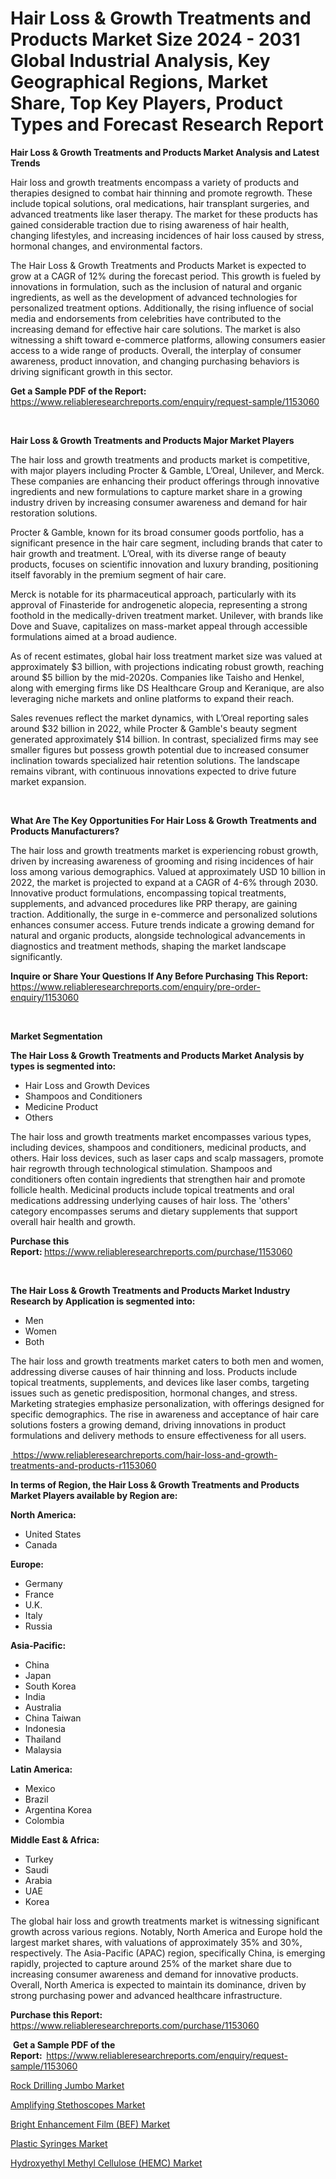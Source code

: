 <p><h1>Hair Loss & Growth Treatments and Products Market Size 2024 - 2031 Global Industrial Analysis, Key Geographical Regions, Market Share, Top Key Players, Product Types and Forecast Research Report</h1></p><p><strong>Hair Loss & Growth Treatments and Products Market Analysis and Latest Trends</strong></p>
<p><p>Hair loss and growth treatments encompass a variety of products and therapies designed to combat hair thinning and promote regrowth. These include topical solutions, oral medications, hair transplant surgeries, and advanced treatments like laser therapy. The market for these products has gained considerable traction due to rising awareness of hair health, changing lifestyles, and increasing incidences of hair loss caused by stress, hormonal changes, and environmental factors.</p><p>The Hair Loss & Growth Treatments and Products Market is expected to grow at a CAGR of 12% during the forecast period. This growth is fueled by innovations in formulation, such as the inclusion of natural and organic ingredients, as well as the development of advanced technologies for personalized treatment options. Additionally, the rising influence of social media and endorsements from celebrities have contributed to the increasing demand for effective hair care solutions. The market is also witnessing a shift toward e-commerce platforms, allowing consumers easier access to a wide range of products. Overall, the interplay of consumer awareness, product innovation, and changing purchasing behaviors is driving significant growth in this sector.</p></p>
<p><strong>Get a Sample PDF of the Report:&nbsp;</strong> <a href="https://www.reliableresearchreports.com/enquiry/request-sample/1153060">https://www.reliableresearchreports.com/enquiry/request-sample/1153060</a></p>
<p>&nbsp;</p>
<p><strong>Hair Loss & Growth Treatments and Products Major Market Players</strong></p>
<p><p>The hair loss and growth treatments and products market is competitive, with major players including Procter & Gamble, L’Oreal, Unilever, and Merck. These companies are enhancing their product offerings through innovative ingredients and new formulations to capture market share in a growing industry driven by increasing consumer awareness and demand for hair restoration solutions.</p><p>Procter & Gamble, known for its broad consumer goods portfolio, has a significant presence in the hair care segment, including brands that cater to hair growth and treatment. L’Oreal, with its diverse range of beauty products, focuses on scientific innovation and luxury branding, positioning itself favorably in the premium segment of hair care.</p><p>Merck is notable for its pharmaceutical approach, particularly with its approval of Finasteride for androgenetic alopecia, representing a strong foothold in the medically-driven treatment market. Unilever, with brands like Dove and Suave, capitalizes on mass-market appeal through accessible formulations aimed at a broad audience.</p><p>As of recent estimates, global hair loss treatment market size was valued at approximately $3 billion, with projections indicating robust growth, reaching around $5 billion by the mid-2020s. Companies like Taisho and Henkel, along with emerging firms like DS Healthcare Group and Keranique, are also leveraging niche markets and online platforms to expand their reach.</p><p>Sales revenues reflect the market dynamics, with L’Oreal reporting sales around $32 billion in 2022, while Procter & Gamble's beauty segment generated approximately $14 billion. In contrast, specialized firms may see smaller figures but possess growth potential due to increased consumer inclination towards specialized hair retention solutions. The landscape remains vibrant, with continuous innovations expected to drive future market expansion.</p></p>
<p>&nbsp;</p>
<p><strong>What Are The Key Opportunities For Hair Loss & Growth Treatments and Products Manufacturers?</strong></p>
<p><p>The hair loss and growth treatments market is experiencing robust growth, driven by increasing awareness of grooming and rising incidences of hair loss among various demographics. Valued at approximately USD 10 billion in 2022, the market is projected to expand at a CAGR of 4-6% through 2030. Innovative product formulations, encompassing topical treatments, supplements, and advanced procedures like PRP therapy, are gaining traction. Additionally, the surge in e-commerce and personalized solutions enhances consumer access. Future trends indicate a growing demand for natural and organic products, alongside technological advancements in diagnostics and treatment methods, shaping the market landscape significantly.</p></p>
<p><strong>Inquire or Share Your Questions If Any Before Purchasing This Report:</strong> <a href="https://www.reliableresearchreports.com/enquiry/pre-order-enquiry/1153060">https://www.reliableresearchreports.com/enquiry/pre-order-enquiry/1153060</a></p>
<p>&nbsp;</p>
<p><strong>Market Segmentation</strong></p>
<p><strong>The Hair Loss & Growth Treatments and Products Market Analysis by types is segmented into:</strong></p>
<p><ul><li>Hair Loss and Growth Devices</li><li>Shampoos and Conditioners</li><li>Medicine Product</li><li>Others</li></ul></p>
<p><p>The hair loss and growth treatments market encompasses various types, including devices, shampoos and conditioners, medicinal products, and others. Hair loss devices, such as laser caps and scalp massagers, promote hair regrowth through technological stimulation. Shampoos and conditioners often contain ingredients that strengthen hair and promote follicle health. Medicinal products include topical treatments and oral medications addressing underlying causes of hair loss. The 'others' category encompasses serums and dietary supplements that support overall hair health and growth.</p></p>
<p><strong>Purchase this Report:&nbsp;</strong><a href="https://www.reliableresearchreports.com/purchase/1153060">https://www.reliableresearchreports.com/purchase/1153060</a></p>
<p>&nbsp;</p>
<p><strong>The Hair Loss & Growth Treatments and Products Market Industry Research by Application is segmented into:</strong></p>
<p><ul><li>Men</li><li>Women</li><li>Both</li></ul></p>
<p><p>The hair loss and growth treatments market caters to both men and women, addressing diverse causes of hair thinning and loss. Products include topical treatments, supplements, and devices like laser combs, targeting issues such as genetic predisposition, hormonal changes, and stress. Marketing strategies emphasize personalization, with offerings designed for specific demographics. The rise in awareness and acceptance of hair care solutions fosters a growing demand, driving innovations in product formulations and delivery methods to ensure effectiveness for all users.</p></p>
<p><a href="https://www.reliableresearchreports.com/hair-loss-and-growth-treatments-and-products-r1153060">&nbsp;https://www.reliableresearchreports.com/hair-loss-and-growth-treatments-and-products-r1153060</a></p>
<p><strong>In terms of Region, the Hair Loss & Growth Treatments and Products Market Players available by Region are:</strong></p>
<p>
    <p> <strong> North America: </strong>
        <ul>
            <li>United States</li>
            <li>Canada</li>
        </ul>
        </p> 
    <p> <strong> Europe: </strong>
        <ul>
            <li>Germany</li>
            <li>France</li>
            <li>U.K.</li>
            <li>Italy</li>
            <li>Russia</li>
        </ul>
        </p> 
    <p> <strong> Asia-Pacific: </strong>
        <ul>
            <li>China</li>
            <li>Japan</li>
            <li>South Korea</li>
            <li>India</li>
            <li>Australia</li>
            <li>China Taiwan</li>
            <li>Indonesia</li>
            <li>Thailand</li>
            <li>Malaysia</li>
        </ul>
        </p> 
    <p> <strong> Latin America: </strong>
        <ul>
            <li>Mexico</li>
            <li>Brazil</li>
            <li>Argentina Korea</li>
            <li>Colombia</li>
        </ul>
        </p> 
    <p> <strong> Middle East & Africa: </strong>
        <ul>
            <li>Turkey</li>
            <li>Saudi</li>
            <li>Arabia</li>
            <li>UAE</li>
            <li>Korea</li>
        </ul>
    </p>
    </p>
<p><p>The global hair loss and growth treatments market is witnessing significant growth across various regions. Notably, North America and Europe hold the largest market shares, with valuations of approximately 35% and 30%, respectively. The Asia-Pacific (APAC) region, specifically China, is emerging rapidly, projected to capture around 25% of the market share due to increasing consumer awareness and demand for innovative products. Overall, North America is expected to maintain its dominance, driven by strong purchasing power and advanced healthcare infrastructure.</p></p>
<p><strong>Purchase this Report: </strong><a href="https://www.reliableresearchreports.com/purchase/1153060">https://www.reliableresearchreports.com/purchase/1153060</a></p>
<p>&nbsp;<strong>Get a Sample PDF of the Report:&nbsp;&nbsp;</strong><a href="https://www.reliableresearchreports.com/enquiry/request-sample/1153060">https://www.reliableresearchreports.com/enquiry/request-sample/1153060</a></p>
<p><strong></strong></p>
<p><p><a href="https://github.com/angelajermaine/Market-Research-Report-List-5/blob/main/rock-drilling-jumbo-market.md">Rock Drilling Jumbo Market</a></p><p><a href="https://www.linkedin.com/pulse/exploring-amplifying-stethoscopes-market-dynamics-revenue-analysis-dtuue?trackingId=fFDdcX0XRE%2BNcjR8X2anlQ%3D%3D">Amplifying Stethoscopes Market</a></p><p><a href="https://issuu.com/reportprime-2/docs/bright-enhancement-film-bef-market-_93b8d7f22480a6">Bright Enhancement Film (BEF) Market</a></p><p><a href="https://www.linkedin.com/pulse/analyzing-key-drivers-plastic-syringes-market-trends-future-1fgte?trackingId=McsdPNDrRBiigubUEbAISg%3D%3D">Plastic Syringes Market</a></p><p><a href="https://issuu.com/reportprime-2/docs/hydroxyethyl-methyl-cellulose-hemc-_8d1d1cfef3d304">Hydroxyethyl Methyl Cellulose (HEMC) Market</a></p></p>